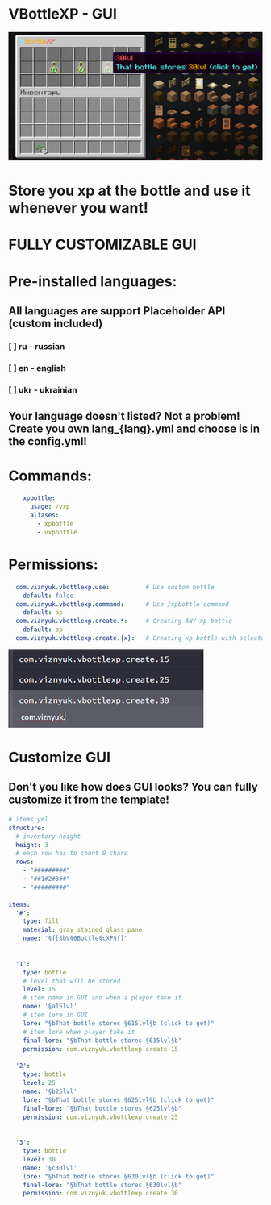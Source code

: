 # VBottleXP - GUI
![gui_img.png](gui_img.png)
# Store you xp at the bottle and use it whenever you want!
# FULLY CUSTOMIZABLE GUI

# Pre-installed languages:
## All languages are support Placeholder API (custom included)
### [ ] ru - russian
### [ ] en - english
### [ ] ukr - ukrainian
## Your language doesn't listed? Not a problem! Create you own lang_{lang}.yml and choose is in the config.yml!

# Commands:

```yml
    xpbottle:
      usage: /vxp
      aliases:
        - xpbottle
        - vxpbottle
```

# Permissions:
```yml
  com.viznyuk.vbottlexp.use:          # Use custom bottle
    default: false
  com.viznyuk.vbottlexp.command:      # Use /xpbottle command
    default: op
  com.viznyuk.vbottlexp.create.*:     # Creating ANY xp bottle
    default: op
  com.viznyuk.vbottlexp.create.{x}:   # Creating xp bottle with selected level. Where x is level (look further)
```
![perms.png](permission_img.png)

# Customize GUI
## Don't you like how does GUI looks? You can fully customize it from the template!
```yml
# items.yml
structure:
  # inventory height
  height: 3
  # each row has to count 9 chars
  rows:
    - "#########"
    - "##1#2#3##"
    - "#########"

items:
  '#':
    type: fill
    material: gray_stained_glass_pane
    name: '§f[§bV§6Bottle§cXP§f]'


  '1':
    type: bottle
    # level that will be stored
    level: 15
    # item name in GUI and when a player take it
    name: '§a15lvl'
    # item lore in GUI
    lore: "§bThat bottle stores §615lvl§b (click to get)"
    # item lore when player take it
    final-lore: "§bThat bottle stores §615lvl§b"
    permission: com.viznyuk.vbottlexp.create.15

  '2':
    type: bottle
    level: 25
    name: '§b25lvl'
    lore: "§bThat bottle stores §625lvl§b (click to get)"
    final-lore: "§bThat bottle stores §625lvl§b"
    permission: com.viznyuk.vbottlexp.create.25


  '3':
    type: bottle
    level: 30
    name: '§c30lvl'
    lore: "§bThat bottle stores §630lvl§b (click to get)"
    final-lore: "§bThat bottle stores §630lvl§b"
    permission: com.viznyuk.vbottlexp.create.30


```



